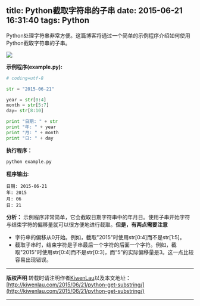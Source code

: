 title: Python截取字符串的子串
date: 2015-06-21 16:31:40
tags: Python
---

Python处理字符串非常方便。这篇博客将通过一个简单的示例程序介绍如何使用Python截取字符串的子串。

![](/image/150621/python-substring.png)

**示例程序(example.py):**
```python
# coding=utf-8

str = "2015-06-21"

year = str[0:4]
month = str[5:7]
day= str[8:10]

print "日期: " + str
print "年: " + year
print "月: " + month
print "日: " + day
```
**执行程序：**
```sh
python example.py
```
**程序输出:**
```
日期: 2015-06-21
年: 2015
月: 06
日: 21
```
**分析：**
示例程序非常简单，它会截取日期字符串中的年月日。使用子串开始字符与结束字符的偏移量就可以很方便地进行截取。**但是，有两点需要注意**

- 字符串的偏移从0开始。例如，截取"2015"时使用str[0:4]而不是str[1:5]。
- 截取子串时，结束字符是子串最后一个字符的后面一个字符。例如，截取"2015"时使用str[0:4]而不是str[0:3]，而“5”的实际偏移量是3。这一点比较容易出现错误。

***
**版权声明**
转载时请注明作者[KiwenLau](http://kiwenlau.com/)以及本文地址：
[http://kiwenlau.com/2015/06/21/python-get-substring/](http://kiwenlau.com/2015/06/21/python-get-substring/)
***











